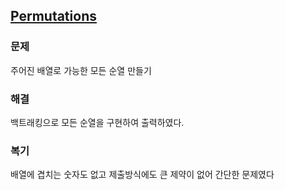 ## [Permutations](https://leetcode.com/problems/permutations/description/?envType=problem-list-v2&envId=rab78cw1)

### 문제
주어진 배열로 가능한 모든 순열 만들기

### 해결
백트래킹으로 모든 순열을 구현하여 출력하였다.

### 복기
배열에 겹치는 숫자도 없고 제출방식에도 큰 제약이 없어 간단한 문제였다 <br/>
